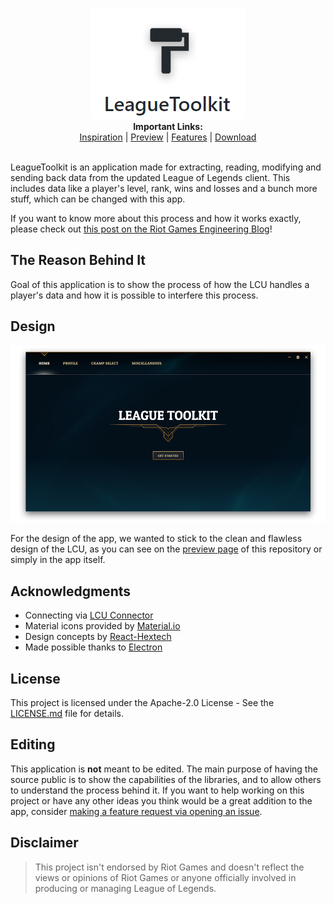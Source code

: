 <p align="center">
  <img src="https://github.com/4dams/LeagueToolkit/blob/master/LeagueToolkit/images/logo.png"><br>
  <b>Important Links:</b><br>
  <a href="https://engineering.riotgames.com/news/architecture-league-client-update">Inspiration</a> |
  <a href="https://github.com/4dams/LeagueToolkit/wiki/Previews">Preview</a> |
  <a href="https://github.com/4dams/LeagueToolkit/wiki/Features">Features</a> |
  <a href="https://github.com/4dams/LeagueToolkit/releases">Download</a>
  <br><br>
</p>

LeagueToolkit is an application made for extracting, reading, modifying and sending back data from the updated League of Legends client. This includes data like a player's level, rank, wins and losses and a bunch more stuff, which can be changed with this app.

If you want to know more about this process and how it works exactly, please check out [this post on the Riot Games Engineering Blog](https://engineering.riotgames.com/news/architecture-league-client-update)!

## The Reason Behind It

Goal of this application is to show the process of how the LCU handles a player's data and how it is possible to interfere this process.

## Design

![Preview](https://github.com/4dams/LeagueToolkit/blob/master/LeagueToolkit/images/previews/1.png)

For the design of the app, we wanted to stick to the clean and flawless design of the LCU, as you can see on the [preview page](https://github.com/4dams/LeagueToolkit/wiki/Previews) of this repository or simply in the app itself.

## Acknowledgments

* Connecting via [LCU Connector](https://www.npmjs.com/package/lcu-connector)
* Material icons provided by [Material.io](https://material.io/icons/)
* Design concepts by [React-Hextech](https://github.com/LeagueDevelopers/react-hextech)
* Made possible thanks to [Electron](https://electronjs.org/)

## License

This project is licensed under the Apache-2.0 License - See the [LICENSE.md](LICENSE.md) file for details.

## Editing

This application is **not** meant to be edited. The main purpose of having the source public is to show the capabilities of the libraries, and to allow others to understand the process behind it. If you want to help working on this project or have any other ideas you think would be a great addition to the app, consider [making a feature request via opening an issue](https://github.com/4dams/LeagueToolkit/issues/new).

## Disclaimer

> This project isn't endorsed by Riot Games and doesn't reflect the views or opinions of Riot Games or anyone officially involved in producing or managing League of Legends.
